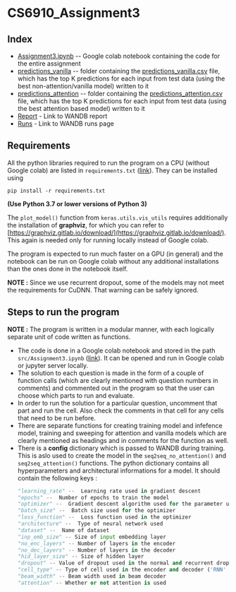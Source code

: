 # CS6910_Assignment3

## Index
- [Assignment3.ipynb](src/Assignment3.ipynb) -- Google colab notebook containing the code for the entire assignment
- [predictions_vanilla](predictions_vanilla) -- folder containing the [predictions_vanilla.csv](predictions_vanilla/predictions_vanilla.csv) file, which has the top K predictions for each input from test data (using the best non-attention/vanilla model) written to it
- [predictions_attention](predictions_attention) -- folder containing the [predictions_attention.csv](predictions_attention/predictions_attention.csv) file, which has the top K predictions for each input from test data (using the best attention based model) written to it
- [Report](https://wandb.ai/abisheks/assignment3/reports/Assignment-3-CS6910--Vmlldzo2MzA5OTA) - Link to WANDB report
- [Runs](https://wandb.ai/abisheks/assignment3?workspace=user-abisheks) - Link to WANDB runs page

## Requirements
All the python libraries required to run the program on a CPU (without Google colab) are listed in `requirements.txt` ([link](requirements.txt)).
They can be installed using 
```shell
pip install -r requirements.txt
```
**(Use Python 3.7 or lower versions of Python 3)**

The `plot_model()` function from `keras.utils.vis_utils` requires additionally the installation of **graphviz**, for which you can refer to [https://graphviz.gitlab.io/download/](https://graphviz.gitlab.io/download/). This again is needed only for running locally instead of Google colab.

The program is expected to run much faster on a GPU (in general) and the notebook can be run on Google colab without any additional installations than the ones done in the notebook itself. 

**NOTE :** Since we use recurrent dropout, some of the models may not meet the requirements for CuDNN. That warning can be safely ignored.


## Steps to run the program
**NOTE :** The program is written in a modular manner, with each logically separate unit of code written as functions.  

- The code is done in a Google colab notebook and stored in the path `src/Assignment3.ipynb` ([link](src/Assignment3.ipynb)). It can be opened and run in Google colab or jupyter server locally.
- The solution to each question is made in the form of a couple of function calls (which are clearly mentioned with question numbers in comments) and commented out in the program so that the user can choose which parts to run and evaluate.
- In order to run the solution for a particular question, uncomment that part and run the cell. Also check the comments in that cell for any cells that need to be run before.
- There are separate functions for creating training model and infefence model, training and sweeping for attention and vanilla models which are clearly mentioned as headings and in comments for the function as well.
- There is a **config** dictionary which is passed to WANDB during training. This is aslo used to create the model in the `seq2seq_no_attention()` and `seq2seq_attention()` functions. The python dictionary contains all hyperparameters and architectural informations for a model. It should contain the following keys :
  ```python
  "learning_rate" --  Learning rate used in gradient descent
  "epochs" --  Number of epochs to train the model
  "optimizer" --  Gradient descent algorithm used for the parameter updation
  "batch_size" --  Batch size used for the optimizer
  "loss_function" --  Loss function used in the optimizer
  "architecture" --  Type of neural network used
  "dataset" --  Name of dataset
  "inp_emb_size" -- Size of input embedding layer
  "no_enc_layers" -- Number of layers in the encoder
  "no_dec_layers" -- Number of layers in the decoder
  "hid_layer_size" -- Size of hidden layer
  "dropout" -- Value of dropout used in the normal and recurrent dropout
  "cell_type" -- Type of cell used in the encoder and decoder ('RNN' or 'GRU' or 'LSTM')
  "beam_width" -- Beam width used in beam decoder
  "attention" -- Whether or not attention is used
  ```
  
